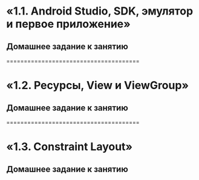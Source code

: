 # «1.1. Android Studio, SDK, эмулятор и первое приложение» #
## Домашнее задание к занятию ##
======================================
# «1.2. Ресурсы, View и ViewGroup» #
## Домашнее задание к занятию ##
======================================
# «1.3. Constraint Layout» #
## Домашнее задание к занятию ##

